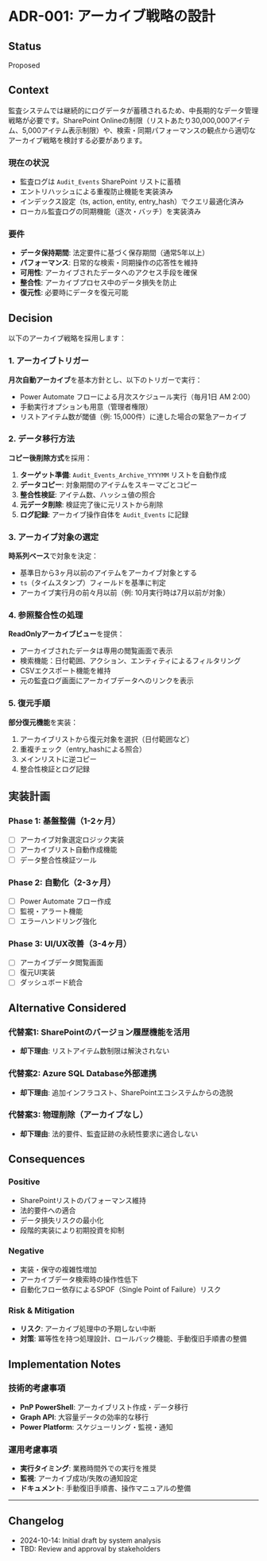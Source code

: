# ADR-001: アーカイブ戦略の設計

## Status
Proposed

## Context

監査システムでは継続的にログデータが蓄積されるため、中長期的なデータ管理戦略が必要です。SharePoint Onlineの制限（リストあたり30,000,000アイテム、5,000アイテム表示制限）や、検索・同期パフォーマンスの観点から適切なアーカイブ戦略を検討する必要があります。

### 現在の状況
- 監査ログは `Audit_Events` SharePoint リストに蓄積
- エントリハッシュによる重複防止機能を実装済み
- インデックス設定（ts, action, entity, entry_hash）でクエリ最適化済み
- ローカル監査ログの同期機能（逐次・バッチ）を実装済み

### 要件
- **データ保持期間**: 法定要件に基づく保存期間（通常5年以上）
- **パフォーマンス**: 日常的な検索・同期操作の応答性を維持
- **可用性**: アーカイブされたデータへのアクセス手段を確保
- **整合性**: アーカイブプロセス中のデータ損失を防止
- **復元性**: 必要時にデータを復元可能

## Decision

以下のアーカイブ戦略を採用します：

### 1. アーカイブトリガー

**月次自動アーカイブ**を基本方針とし、以下のトリガーで実行：
- Power Automate フローによる月次スケジュール実行（毎月1日 AM 2:00）
- 手動実行オプションも用意（管理者権限）
- リストアイテム数が閾値（例: 15,000件）に達した場合の緊急アーカイブ

### 2. データ移行方法

**コピー後削除方式**を採用：

1. **ターゲット準備**: `Audit_Events_Archive_YYYYMM` リストを自動作成
2. **データコピー**: 対象期間のアイテムをスキーマごとコピー
3. **整合性検証**: アイテム数、ハッシュ値の照合
4. **元データ削除**: 検証完了後に元リストから削除
5. **ログ記録**: アーカイブ操作自体を `Audit_Events` に記録

### 3. アーカイブ対象の選定

**時系列ベース**で対象を決定：
- 基準日から3ヶ月以前のアイテムをアーカイブ対象とする
- `ts`（タイムスタンプ）フィールドを基準に判定
- アーカイブ実行月の前々月以前（例: 10月実行時は7月以前が対象）

### 4. 参照整合性の処理

**ReadOnlyアーカイブビュー**を提供：
- アーカイブされたデータは専用の閲覧画面で表示
- 検索機能：日付範囲、アクション、エンティティによるフィルタリング
- CSVエクスポート機能を維持
- 元の監査ログ画面にアーカイブデータへのリンクを表示

### 5. 復元手順

**部分復元機能**を実装：
1. アーカイブリストから復元対象を選択（日付範囲など）
2. 重複チェック（entry_hashによる照合）
3. メインリストに逆コピー
4. 整合性検証とログ記録

## 実装計画

### Phase 1: 基盤整備（1-2ヶ月）
- [ ] アーカイブ対象選定ロジック実装
- [ ] アーカイブリスト自動作成機能
- [ ] データ整合性検証ツール

### Phase 2: 自動化（2-3ヶ月）
- [ ] Power Automate フロー作成
- [ ] 監視・アラート機能
- [ ] エラーハンドリング強化

### Phase 3: UI/UX改善（3-4ヶ月）  
- [ ] アーカイブデータ閲覧画面
- [ ] 復元UI実装
- [ ] ダッシュボード統合

## Alternative Considered

### 代替案1: SharePointのバージョン履歴機能を活用
- **却下理由**: リストアイテム数制限は解決されない

### 代替案2: Azure SQL Database外部連携
- **却下理由**: 追加インフラコスト、SharePointエコシステムからの逸脱

### 代替案3: 物理削除（アーカイブなし）
- **却下理由**: 法的要件、監査証跡の永続性要求に適合しない

## Consequences

### Positive
- SharePointリストのパフォーマンス維持
- 法的要件への適合
- データ損失リスクの最小化
- 段階的実装により初期投資を抑制

### Negative
- 実装・保守の複雑性増加
- アーカイブデータ検索時の操作性低下
- 自動化フロー依存によるSPOF（Single Point of Failure）リスク

### Risk & Mitigation
- **リスク**: アーカイブ処理中の予期しない中断
- **対策**: 冪等性を持つ処理設計、ロールバック機能、手動復旧手順書の整備

## Implementation Notes

### 技術的考慮事項
- **PnP PowerShell**: アーカイブリスト作成・データ移行
- **Graph API**: 大容量データの効率的な移行
- **Power Platform**: スケジューリング・監視・通知

### 運用考慮事項  
- **実行タイミング**: 業務時間外での実行を推奨
- **監視**: アーカイブ成功/失敗の通知設定
- **ドキュメント**: 手動復旧手順書、操作マニュアルの整備

---

## Changelog
- 2024-10-14: Initial draft by system analysis
- TBD: Review and approval by stakeholders